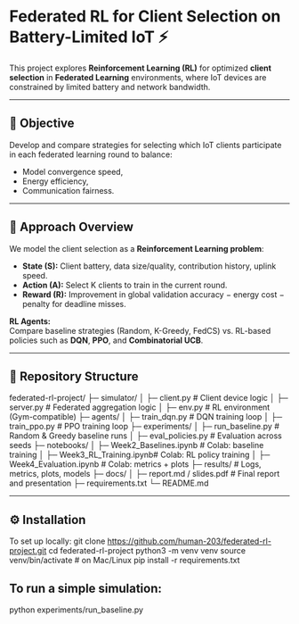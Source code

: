 # Federated RL for Client Selection on Battery-Limited IoT ⚡

This project explores **Reinforcement Learning (RL)** for optimized **client selection** in **Federated Learning** environments, where IoT devices are constrained by limited battery and network bandwidth.

---

## 🚀 Objective
Develop and compare strategies for selecting which IoT clients participate in each federated learning round to balance:
- Model convergence speed,
- Energy efficiency,
- Communication fairness.

---

## 🧠 Approach Overview
We model the client selection as a **Reinforcement Learning problem**:
- **State (S):** Client battery, data size/quality, contribution history, uplink speed.  
- **Action (A):** Select K clients to train in the current round.  
- **Reward (R):** Improvement in global validation accuracy − energy cost − penalty for deadline misses.

**RL Agents:**  
Compare baseline strategies (Random, K-Greedy, FedCS) vs. RL-based policies such as **DQN**, **PPO**, and **Combinatorial UCB**.

---

## 🧩 Repository Structure
  federated-rl-project/
├─ simulator/
│ ├─ client.py # Client device logic
│ ├─ server.py # Federated aggregation logic
│ ├─ env.py # RL environment (Gym-compatible)
├─ agents/
│ ├─ train_dqn.py # DQN training loop
│ ├─ train_ppo.py # PPO training loop
├─ experiments/
│ ├─ run_baseline.py # Random & Greedy baseline runs
│ ├─ eval_policies.py # Evaluation across seeds
├─ notebooks/
│ ├─ Week2_Baselines.ipynb # Colab: baseline training
│ ├─ Week3_RL_Training.ipynb# Colab: RL policy training
│ ├─ Week4_Evaluation.ipynb # Colab: metrics + plots
├─ results/ # Logs, metrics, plots, models
├─ docs/
│ ├─ report.md / slides.pdf # Final report and presentation
├─ requirements.txt
└─ README.md


---

## ⚙️ Installation
To set up locally:
git clone https://github.com/human-203/federated-rl-project.git
cd federated-rl-project
python3 -m venv venv
source venv/bin/activate  # on Mac/Linux
pip install -r requirements.txt

## To run a simple simulation:
python experiments/run_baseline.py
